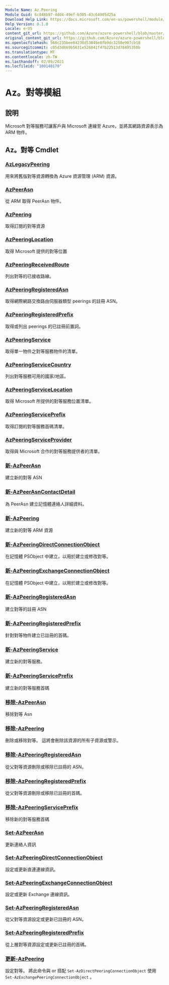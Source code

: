 ```yaml
---
Module Name: Az.Peering
Module Guid: 6c848b97-4dd4-49ef-b385-43c64905d25a
Download Help Link: https://docs.microsoft.com/en-us/powershell/module/az.peering.md
Help Version: 0.1.0
Locale: e-US
content_git_url: https://github.com/Azure/azure-powershell/blob/master/src/Peering/Peering/help/Az.Peering.md
original_content_git_url: https://github.com/Azure/azure-powershell/blob/master/src/Peering/Peering/help/Az.Peering.md
ms.openlocfilehash: 568c235bee84238d53849e8fb9dc3258e907cb18
ms.sourcegitcommit: c05d3d669b5631e526841f47b22513d78495350b
ms.translationtype: MT
ms.contentlocale: zh-TW
ms.lasthandoff: 02/09/2021
ms.locfileid: "100140170"
---
```

# Az。對等模組
## 說明
Microsoft 對等服務可讓客戶與 Microsoft 連線至 Azure，並將其網路資源表示為 ARM 物件。

## Az。對等 Cmdlet
### [AzLegacyPeering](Get-AzLegacyPeering.md)
用來將舊版對等資源轉換為 Azure 資源管理 (ARM) 資源。 

### [AzPeerAsn](Get-AzPeerAsn.md)
從 ARM 取得 PeerAsn 物件。

### [AzPeering](Get-AzPeering.md)
取得訂閱的對等資源

### [AzPeeringLocation](Get-AzPeeringLocation.md)
取得 Microsoft 提供的對等位置

### [AzPeeringReceivedRoute](Get-AzPeeringReceivedRoute.md)
列出對等的已接收路線。

### [AzPeeringRegisteredAsn](Get-AzPeeringRegisteredAsn.md)
取得網際網路交換路由伺服器類型 peerings 的註冊 ASN。

### [AzPeeringRegisteredPrefix](Get-AzPeeringRegisteredPrefix.md)
取得或列出 peerings 的已註冊前置詞。

### [AzPeeringService](Get-AzPeeringService.md)
取得單一物件之對等服務物件的清單。

### [AzPeeringServiceCountry](Get-AzPeeringServiceCountry.md)
列出對等服務可用的國家/地區。

### [AzPeeringServiceLocation](Get-AzPeeringServiceLocation.md)
取得 Microsoft 所提供的對等服務位置清單。

### [AzPeeringServicePrefix](Get-AzPeeringServicePrefix.md)
取得訂閱的對等服務首碼清單。

### [AzPeeringServiceProvider](Get-AzPeeringServiceProvider.md)
取得與 Microsoft 合作的對等服務提供者的清單。

### [新-AzPeerAsn](New-AzPeerAsn.md)
建立新的對等 ASN 

### [新-AzPeerAsnContactDetail](New-AzPeerAsnContactDetail.md)
為 PeerAsn 建立記憶體連絡人詳細資料。 

### [新-AzPeering](New-AzPeering.md)
建立新的對等 ARM 資源

### [新-AzPeeringDirectConnectionObject](New-AzPeeringDirectConnectionObject.md)
在記憶體 PSObject 中建立，以用於建立或修改對等。

### [新-AzPeeringExchangeConnectionObject](New-AzPeeringExchangeConnectionObject.md)
在記憶體 PSObject 中建立，以用於建立或修改對等。

### [新-AzPeeringRegisteredAsn](New-AzPeeringRegisteredAsn.md)
建立對等的註冊 ASN

### [新-AzPeeringRegisteredPrefix](New-AzPeeringRegisteredPrefix.md)
針對對等物件建立已註冊的首碼。

### [新-AzPeeringService](New-AzPeeringService.md)
建立新的對等服務。

### [新-AzPeeringServicePrefix](New-AzPeeringServicePrefix.md)
建立新的對等服務首碼

### [移除-AzPeerAsn](Remove-AzPeerAsn.md)
移除對等 Asn

### [移除-AzPeering](Remove-AzPeering.md)
刪除或移除對等。 這將會刪除該資源的所有子資源或警示。

### [移除-AzPeeringRegisteredAsn](Remove-AzPeeringRegisteredAsn.md)
從父對等資源刪除或移除已註冊的 ASN。

### [移除-AzPeeringRegisteredPrefix](Remove-AzPeeringRegisteredPrefix.md)
從父對等資源刪除或移除已註冊的首碼。

### [移除-AzPeeringServicePrefix](Remove-AzPeeringServicePrefix.md)
移除新的對等服務首碼

### [Set-AzPeerAsn](Set-AzPeerAsn.md)
更新連絡人資訊

### [Set-AzPeeringDirectConnectionObject](Set-AzPeeringDirectConnectionObject.md)
設定或更新直連連線資訊。 

### [Set-AzPeeringExchangeConnectionObject](Set-AzPeeringExchangeConnectionObject.md)
設定或更新 Exchange 連線資訊。 

### [Set-AzPeeringRegisteredAsn](Set-AzPeeringRegisteredAsn.md)
從父對等資源設定或更新已註冊的 ASN。

### [Set-AzPeeringRegisteredPrefix](Set-AzPeeringRegisteredPrefix.md)
從上層對等資源設定或更新已註冊的首碼。

### [更新-AzPeering](Update-AzPeering.md)
設定對等。 將此命令與 or 搭配 `Set-AzDirectPeeringConnectionObject` 使用 `Set-AzExchangePeeringConnectionObject` 。

